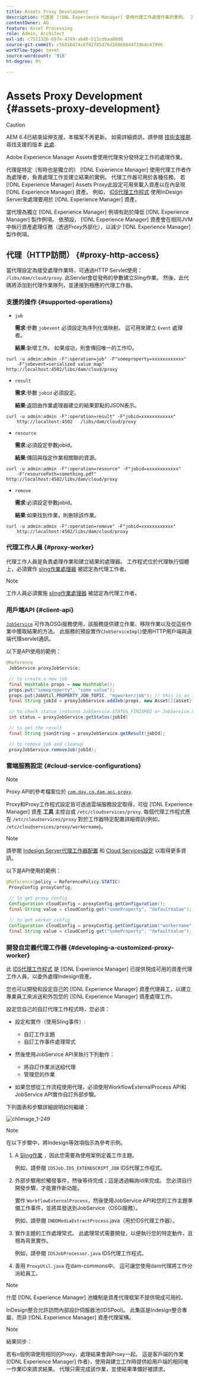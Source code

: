 ```yaml
---
title: Assets Proxy Development
description: 代理是 [!DNL Experience Manager] 使用代理工作處理作業的實例。 了解如何設定 [!DNL Experience Manager] 代理、支援的操作、代理元件以及如何開發自定義代理工作器。
contentOwner: AG
feature: Asset Processing
role: Admin, Architect
exl-id: c7511326-697e-4749-ab46-513cdbaa00d8
source-git-commit: c5b816d74c6f02f85476d16868844f39b4c47996
workflow-type: tm+mt
source-wordcount: '918'
ht-degree: 0%

---
```


# Assets Proxy Development {#assets-proxy-development}

>[!CAUTION]
>
>AEM 6.4已結束延伸支援，本檔案不再更新。 如需詳細資訊，請參閱 [技術支援期](https://helpx.adobe.com//tw/support/programs/eol-matrix.html). 尋找支援的版本 [此處](https://experienceleague.adobe.com/docs/).

Adobe Experience Manager Assets會使用代理來分發特定工作的處理作業。

代理是特定（有時也是獨立的） [!DNL Experience Manager] 使用代理工作者作為處理者，負責處理工作並建立結果的實例。 代理工作器可用於各種任務。 若 [!DNL Experience Manager] Assets Proxy此設定可用來載入資產以在內呈現 [!DNL Experience Manager] 資產。 例如， [IDS代理工作程式](indesign.md) 使用InDesign Server來處理要用於 [!DNL Experience Manager] 資產。

當代理為獨立 [!DNL Experience Manager] 例項有助於降低 [!DNL Experience Manager] 製作例項。 依預設， [!DNL Experience Manager] 資產會在相同JVM中執行資產處理任務（透過Proxy外部化），以減少 [!DNL Experience Manager] 製作例項。

## 代理（HTTP訪問） {#proxy-http-access}

當代理設定為接受處理作業時，可通過HTTP Servlet使用： `/libs/dam/cloud/proxy`. 此Servlet會從發佈的參數建立Sling作業。 然後，此代碼將添加到代理作業隊列，並連接到相應的代理工作器。

### 支援的操作 {#supported-operations}

* `job`

   **需求**:參數 `jobevent` 必須設定為序列化值映射。 這可用來建立 `Event` 處理者。

   **結果**:新增工作。 如果成功，則會傳回唯一的工作ID。

```shell
curl -u admin:admin -F":operation=job" -F"someproperty=xxxxxxxxxxxx"
    -F"jobevent=serialized value map" http://localhost:4502/libs/dam/cloud/proxy
```

* `result`

   **需求**:參數 `jobid` 必須設定。

   **結果**:返回由作業處理器建立的結果節點的JSON表示。

```shell
curl -u admin:admin -F":operation=result" -F"jobid=xxxxxxxxxxxx"
    http://localhost:4502   /libs/dam/cloud/proxy
```

* `resource`

   **需求**:必須設定參數jobid。

   **結果**:傳回與指定作業相關聯的資源。

```shell
curl -u admin:admin -F":operation=resource" -F"jobid=xxxxxxxxxxxx"
    -F"resourcePath=something.pdf" http://localhost:4502/libs/dam/cloud/proxy
```

* `remove`

   **需求**:必須設定參數jobid。

   **結果**:如果找到作業，則刪除該作業。

```shell
curl -u admin:admin -F":operation=remove" -F"jobid=xxxxxxxxxxxx"
    http://localhost:4502/libs/dam/cloud/proxy
```

### 代理工作人員 {#proxy-worker}

代理工作人員是負責處理作業和建立結果的處理器。 工作程式位於代理執行個體上，必須實作 [sling作業處理器](https://sling.apache.org/site/eventing-and-jobs.html) 被認定為代理工作者。

>[!NOTE]
>
>工作人員必須實施 [sling作業處理器](https://sling.apache.org/site/eventing-and-jobs.html) 被認定為代理工作者。

### 用戶端API {#client-api}

[`JobService`](https://helpx.adobe.com/experience-manager/6-4/sites/developing/using/reference-materials/javadoc/index.html) 可作為OSGi服務使用，該服務提供建立作業、移除作業以及從這些作業中獲取結果的方法。 此服務的預設實作(`JobServiceImpl`)使用HTTP用戶端與遠端代理servlet通訊。

以下是API使用的範例：

```java
@Reference
 JobService proxyJobService;

 // to create a new job
 final Hashtable props = new Hashtable();
 props.put("someproperty", "some value");
 props.put(JobUtil.PROPERTY_JOB_TOPIC, "myworker/job"); // this is an identifier of the worker
 final String jobId = proxyJobService.addJob(props, new Asset[]{asset});

 // to check status (returns JobService.STATUS_FINISHED or JobService.STATUS_INPROGRESS)
 int status = proxyJobService.getStatus(jobId)

 // to get the result
 final String jsonString = proxyJobService.getResult(jobId);

 // to remove job and cleanup
 proxyJobService.removeJob(jobId);
```

### 雲端服務設定 {#cloud-service-configurations}

>[!NOTE]
>
>Proxy API的參考檔案位於 [`com.day.cq.dam.api.proxy`](https://helpx.adobe.com/experience-manager/6-4/sites/developing/using/reference-materials/javadoc/com/day/cq/dam/commons/proxy/package-summary.html).

Proxy和Proxy工作程式設定皆可透過雲端服務設定取得，可從 [!DNL Experience Manager] 資產 **工具** 主控台或 `/etc/cloudservices/proxy`. 每個代理工作程式應在 `/etc/cloudservices/proxy` 對於工作器特定配置詳細資訊(例如， `/etc/cloudservices/proxy/workername`)。

>[!NOTE]
>
>請參閱 [Indesign Server代理工作器配置](indesign.md#configuring-the-proxy-worker-for-indesign-server) 和 [Cloud Services設定](../sites-developing/extending-cloud-config.md) 以取得更多資訊。

以下是API使用的範例：

```java
@Reference(policy = ReferencePolicy.STATIC)
 ProxyConfig proxyConfig;
 
 // to get proxy config
 Configuration cloudConfig = proxyConfig.getConfiguration();
 final String value = cloudConfig.get("someProperty", "defaultValue");

 // to get worker config
 Configuration cloudConfig = proxyConfig.getConfiguration("workername");
 final String value = cloudConfig.get("someProperty", "defaultValue");
```

### 開發自定義代理工作器 {#developing-a-customized-proxy-worker}

此 [IDS代理工作程式](indesign.md) 是 [!DNL Experience Manager] 已提供現成可用的資產代理工作人員，以委外處理Indesign資產。

您也可以開發和設定自己的 [!DNL Experience Manager] 資產代理員工，以建立專業員工來派送和外包您的 [!DNL Experience Manager] 資產處理工作。

設定您自己的自訂代理工作程式時，您必須：

* 設定和實作（使用Sling事件）:

   * 自訂工作主題
   * 自訂工作事件處理常式

* 然後使用JobService API來執行下列動作：

   * 將自訂作業派送給代理
   * 管理您的作業

* 如果您想從工作流程使用代理，必須使用WorkflowExternalProcess API和JobService API實作自訂外部步驟。

下列圖表和步驟詳細說明如何繼續：

![chlimage_1-249](assets/chlimage_1-249.png)

>[!NOTE]
>
>在以下步驟中，將Indesign等效項指示為參考示例。

1. A [Sling作業](https://sling.apache.org/site/eventing-and-jobs.html) ，因此您需要為使用案例定義工作主題。

   例如，請參閱 `IDSJob.IDS_EXTENDSCRIPT_JOB` IDS代理工作程式。

1. 外部步驟用於觸發事件，然後等待完成；這是透過輪詢id來完成。 您必須自行開發步驟，才能實作新功能。

   實作 `WorkflowExternalProcess`，然後使用JobService API和您的工作主題準備工作事件，並將其發送到JobService（OSGi服務）。

   例如，請參閱 `INDDMediaExtractProcess`.java（用於IDS代理工作器）。

1. 實作主題的工作處理常式。 此處理常式需要開發，以便執行您的特定動作，且視為背景實作。

   例如，請參閱 `IDSJobProcessor.java` IDS代理工作程式。

1. 善用 `ProxyUtil.java` 在dam-commons中。 這可讓您使用dam代理將工作分派給員工。

>[!NOTE]
>
>什麼 [!DNL Experience Manager] 池機制是資產代理框架不提供現成可用的。
>
>InDesign整合允許訪問內部設計伺服器池(IDSPool)。 此集區是Indesign整合專屬，而非 [!DNL Experience Manager] 資產代理架構。

>[!NOTE]
>
>結果同步：
>
>若有n個例項使用相同的Proxy，處理結果會與Proxy一起。 這是客戶端的作業([!DNL Experience Manager] 作者)，使用與建立工作時提供給用戶端的相同唯一作業ID來請求結果。 代理只需完成該作業，並使結果準備好被請求。
